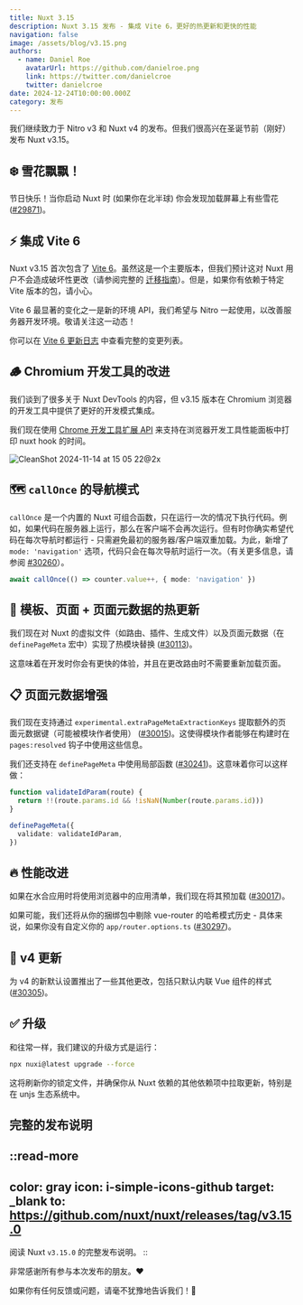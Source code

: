 ```yaml
---
title: Nuxt 3.15
description: Nuxt 3.15 发布 - 集成 Vite 6，更好的热更新和更快的性能
navigation: false
image: /assets/blog/v3.15.png
authors:
  - name: Daniel Roe
    avatarUrl: https://github.com/danielroe.png
    link: https://twitter.com/danielcroe
    twitter: danielcroe
date: 2024-12-24T10:00:00.000Z
category: 发布
---
```


我们继续致力于 Nitro v3 和 Nuxt v4 的发布。但我们很高兴在圣诞节前（刚好）发布 Nuxt v3.15。

## ❄️ 雪花飘飘！

节日快乐！当你启动 Nuxt 时 (如果你在北半球) 你会发现加载屏幕上有些雪花 ([#29871](https://github.com/nuxt/nuxt/pull/29871))。

## ⚡️ 集成 Vite 6

Nuxt v3.15 首次包含了 [Vite 6](https://vite.dev/blog/announcing-vite6)。虽然这是一个主要版本，但我们预计这对 Nuxt 用户不会造成破坏性更改（请参阅完整的 [迁移指南](https://vite.dev/guide/migration.html)）。但是，如果你有依赖于特定 Vite 版本的包，请小心。

Vite 6 最显著的变化之一是新的环境 API，我们希望与 Nitro 一起使用，以改善服务器开发环境。敬请关注这一动态！

你可以在 [Vite 6 更新日志](https://github.com/vitejs/vite/blob/main/packages/vite/CHANGELOG.md#600-2024-11-26) 中查看完整的变更列表。

## 🪵 Chromium 开发工具的改进

我们谈到了很多关于 Nuxt DevTools 的内容，但 v3.15 版本在 Chromium 浏览器的开发工具中提供了更好的开发模式集成。

我们现在使用 [Chrome 开发工具扩展 API](https://developer.chrome.com/docs/devtools/performance/extension) 来支持在浏览器开发工具性能面板中打印 nuxt hook 的时间。

![CleanShot 2024-11-14 at 15 05 22@2x](https://github.com/user-attachments/assets/57525027-750a-462f-b713-398302aec0cd)

## 🗺️ `callOnce` 的导航模式

`callOnce` 是一个内置的 Nuxt 可组合函数，只在运行一次的情况下执行代码。例如，如果代码在服务器上运行，那么在客户端不会再次运行。但有时你确实希望代码在每次导航时都运行 - 只需避免最初的服务器/客户端双重加载。为此，新增了 `mode: 'navigation'` 选项，代码只会在每次导航时运行一次。（有关更多信息，请参阅 [#30260](https://github.com/nuxt/nuxt/pull/30260)）。

```ts
await callOnce(() => counter.value++, { mode: 'navigation' })
```

## 🥵 模板、页面 + 页面元数据的热更新

我们现在对 Nuxt 的虚拟文件（如路由、插件、生成文件）以及页面元数据（在 `definePageMeta` 宏中）实现了热模块替换 ([#30113](https://github.com/nuxt/nuxt/pull/30113))。

这意味着在开发时你会有更快的体验，并且在更改路由时不需要重新加载页面。

## 📋 页面元数据增强

我们现在支持通过 `experimental.extraPageMetaExtractionKeys` 提取额外的页面元数据键（可能被模块作者使用） ([#30015](https://github.com/nuxt/nuxt/pull/30015))。这使得模块作者能够在构建时在 `pages:resolved` 钩子中使用这些信息。

我们还支持在 `definePageMeta` 中使用局部函数 ([#30241](https://github.com/nuxt/nuxt/pull/30241))。这意味着你可以这样做：

```ts
function validateIdParam(route) {
  return !!(route.params.id && !isNaN(Number(route.params.id)))
}

definePageMeta({
  validate: validateIdParam,
})
```

## 🔥 性能改进

如果在水合应用时将使用浏览器中的应用清单，我们现在将其预加载 ([#30017](https://github.com/nuxt/nuxt/pull/30017))。

如果可能，我们还将从你的捆绑包中剔除 vue-router 的哈希模式历史 - 具体来说，如果你没有自定义你的 `app/router.options.ts` ([#30297](https://github.com/nuxt/nuxt/pull/30297))。

## 🐣 v4 更新

为 v4 的新默认设置推出了一些其他更改，包括只默认内联 Vue 组件的样式 ([#30305](https://github.com/nuxt/nuxt/pull/30305))。

## ✅ 升级

和往常一样，我们建议的升级方式是运行：

```sh
npx nuxi@latest upgrade --force
```

这将刷新你的锁定文件，并确保你从 Nuxt 依赖的其他依赖项中拉取更新，特别是在 unjs 生态系统中。

## 完整的发布说明

::read-more
---
color: gray
icon: i-simple-icons-github
target: _blank
to: https://github.com/nuxt/nuxt/releases/tag/v3.15.0
---
阅读 Nuxt `v3.15.0` 的完整发布说明。
::

非常感谢所有参与本次发布的朋友。❤️

如果你有任何反馈或问题，请毫不犹豫地告诉我们！🙏
